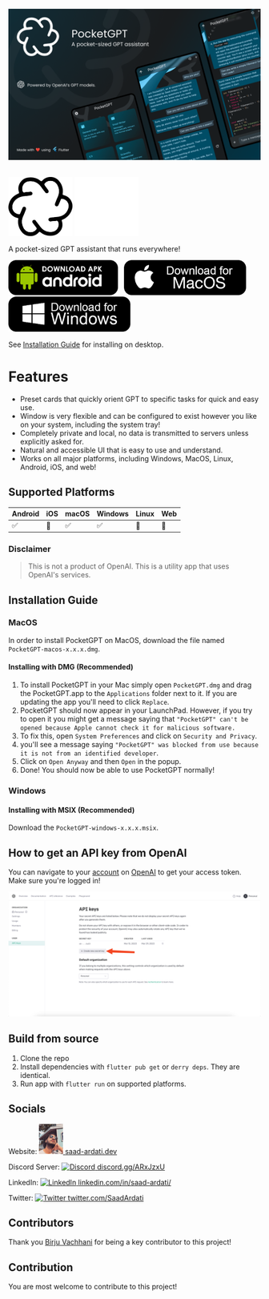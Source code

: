 ![Banner](.github/assets/banner.png)

<br/>
<img alt="Logo" width="128px" src=".github/assets/app_logo_dark.svg#gh-light-mode-only" />
<img alt="Logo" width="128px" src=".github/assets/app_logo_light.svg#gh-dark-mode-only" />
<br/>

A pocket-sized GPT assistant that runs everywhere!

<a href="https://github.com/BirjuVachhani/target_mate/releases/download/0.4.0/TargetMate-android-0.4.0.apk"><img src=".github/assets/android.png" height="70px" /></a>
&nbsp; <a href="https://github.com/BirjuVachhani/target_mate/releases/download/0.4.0/TargetMate-macos-0.4.0.dmg"><img src=".github/assets/macos.png" height="70px" /></a>
&nbsp;
<a href="https://github.com/BirjuVachhani/target_mate/releases/download/0.4.0/TargetMate-windows-0.4.0.msix"><img src=".github/assets/windows.png" height="70px" /></a>

See [Installation Guide](#installation-guide) for installing on desktop.

# Features

- Preset cards that quickly orient GPT to specific tasks for quick and easy use.
- Window is very flexible and can be configured to exist however you like on your system, including the system tray!
- Completely private and local, no data is transmitted to servers unless explicitly asked for.
- Natural and accessible UI that is easy to use and understand.
- Works on all major platforms, including Windows, MacOS, Linux, Android, iOS, and web!

## Supported Platforms

| Android | iOS | macOS | Windows | Linux | Web |
|---------|-----|-------|---------|-------|-----|
| ✅       | 🚧  | ✅     | ✅       | 🚧    | 🚧  |

### Disclaimer

> This is not a product of OpenAI. This is a utility app that uses OpenAI's services.

## Installation Guide

### MacOS

In order to install PocketGPT on MacOS, download the file named `PocketGPT-macos-x.x.x.dmg`.

#### Installing with DMG (Recommended)

1. To install PocketGPT in your Mac simply open `PocketGPT.dmg` and drag the PocketGPT.app to the `Applications` folder
   next to it. If you are updating the app you'll need to click `Replace`.
2. PocketGPT should now appear in your LaunchPad. However, if you try to open it you might get a message saying
   that `"PocketGPT" can't be opened because Apple cannot check it for malicious software.`
3. To fix this, open `System Preferences` and click on `Security and Privacy`.
4. you'll see a message saying `"PocketGPT" was blocked from use because it is not from an identified developer`.
5. Click on `Open Anyway` and then `Open` in the popup.
6. Done! You should now be able to use PocketGPT normally!

### Windows

#### Installing with MSIX (Recommended)

Download the `PocketGPT-windows-x.x.x.msix`.

## How to get an API key from OpenAI

You can navigate to your [account](https://platform.openai.com/account/api-keys) on [OpenAI][openai] to get your access
token. Make sure you're logged in!

![api_key](.github/assets/api_key.png)

## Build from source

1. Clone the repo
2. Install dependencies with `flutter pub get` or `derry deps`. They are identical.
3. Run app with `flutter run` on supported platforms.

## Socials

Website: <a href="https://saad-ardati.dev" ><img alt="Website" width="48px" src=".github/assets/profile_256x.png" />  [saad-ardati.dev](https://saad-ardati.dev) </a>

Discord Server: <a href="https://discord.gg/ARxJzxU" ><img alt="Discord" width="48" src=".github/assets/discord_256.png" />  [discord.gg/ARxJzxU](https://discord.gg/ARxJzxU) </a>

LinkedIn: <a href="https://www.linkedin.com/in/saad-ardati/" ><img alt="LinkedIn" width="48px" src=".github/assets/linked_in_256.png" /> [linkedin.com/in/saad-ardati/](https://www.linkedin.com/in/saad-ardati/) </a> 

Twitter: <a href="https://twitter.com/SaadArdati" ><img alt="Twitter" width="48px" src=".github/assets/twitter_256.png" /> [twitter.com/SaadArdati](https://twitter.com/SaadArdati) </a> 

## Contributors

Thank you [Birju Vachhani](birju.dev) for being a key contributor to this project!

## Contribution

You are most welcome to contribute to this project!

[openai]: https://platform.openai.com/